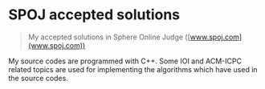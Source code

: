 # SPOJ accepted solutions
> My accepted solutions in Sphere Online Judge ([www.spoj.com](www.spoj.com))

My source codes are programmed with C++.
Some IOI and ACM-ICPC related topics are used for implementing the algorithms which have used in the source codes.
